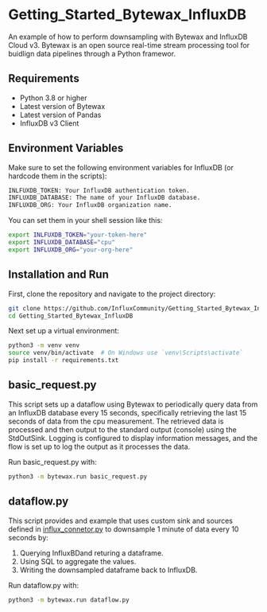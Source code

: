 # Getting_Started_Bytewax_InfluxDB
An example of how to perform downsampling with Bytewax and InfluxDB Cloud v3. Bytewax is an open source real-time stream processing tool for buidlign data pipelines through a Python framewor. 

## Requirements 
- Python 3.8 or higher
- Latest version of Bytewax
- Latest version of Pandas
- InfluxDB v3 Client

## Environment Variables
Make sure to set the following environment variables for InfluxDB (or hardcode them in the scripts):
```bash
INLFUXDB_TOKEN: Your InfluxDB authentication token.
INFLUXDB_DATABASE: The name of your InfluxDB database.
INFLUXDB_ORG: Your InfluxDB organization name.
```
You can set them in your shell session like this:

```bash
export INLFUXDB_TOKEN="your-token-here"
export INFLUXDB_DATABASE="cpu"
export INFLUXDB_ORG="your-org-here"
```

## Installation and Run

First, clone the repository and navigate to the project directory:

```bash
git clone https://github.com/InfluxCommunity/Getting_Started_Bytewax_InfluxDB
cd Getting_Started_Bytewax_InfluxDB
```

Next set up a virtual environment:
```bash
python3 -m venv venv
source venv/bin/activate  # On Windows use `venv\Scripts\activate`
pip install -r requirements.txt
```
## basic_request.py
This script sets up a dataflow using Bytewax to periodically query data from an InfluxDB database every 15 seconds, specifically retrieving the last 15 seconds of data from the cpu measurement. The retrieved data is processed and then output to the standard output (console) using the StdOutSink. Logging is configured to display information messages, and the flow is set up to log the output as it processes the data. 

Run basic_request.py with:
```bash 
python3 -m bytewax.run basic_request.py
```


## dataflow.py
This script provides and example that uses custom sink and sources defined in [influx_connetor.py](./influx_connector.py) to downsample 1 minute of data every 10 seconds by:
1. Querying InfluxBDand returing a dataframe.
2. Using SQL to aggregate the values.
3. Writing the downsampled dataframe back to InfluxDB.
   
Run dataflow.py with:
```bash 
python3 -m bytewax.run dataflow.py 
```

